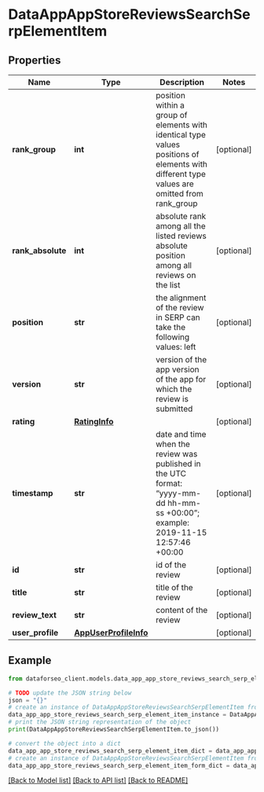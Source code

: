 # DataAppAppStoreReviewsSearchSerpElementItem


## Properties

Name | Type | Description | Notes
------------ | ------------- | ------------- | -------------
**rank_group** | **int** | position within a group of elements with identical type values positions of elements with different type values are omitted from rank_group | [optional] 
**rank_absolute** | **int** | absolute rank among all the listed reviews absolute position among all reviews on the list | [optional] 
**position** | **str** | the alignment of the review in SERP can take the following values: left | [optional] 
**version** | **str** | version of the app version of the app for which the review is submitted | [optional] 
**rating** | [**RatingInfo**](RatingInfo.md) |  | [optional] 
**timestamp** | **str** | date and time when the review was published in the UTC format: “yyyy-mm-dd hh-mm-ss +00:00”; example: 2019-11-15 12:57:46 +00:00 | [optional] 
**id** | **str** | id of the review | [optional] 
**title** | **str** | title of the review | [optional] 
**review_text** | **str** | content of the review | [optional] 
**user_profile** | [**AppUserProfileInfo**](AppUserProfileInfo.md) |  | [optional] 

## Example

```python
from dataforseo_client.models.data_app_app_store_reviews_search_serp_element_item import DataAppAppStoreReviewsSearchSerpElementItem

# TODO update the JSON string below
json = "{}"
# create an instance of DataAppAppStoreReviewsSearchSerpElementItem from a JSON string
data_app_app_store_reviews_search_serp_element_item_instance = DataAppAppStoreReviewsSearchSerpElementItem.from_json(json)
# print the JSON string representation of the object
print(DataAppAppStoreReviewsSearchSerpElementItem.to_json())

# convert the object into a dict
data_app_app_store_reviews_search_serp_element_item_dict = data_app_app_store_reviews_search_serp_element_item_instance.to_dict()
# create an instance of DataAppAppStoreReviewsSearchSerpElementItem from a dict
data_app_app_store_reviews_search_serp_element_item_form_dict = data_app_app_store_reviews_search_serp_element_item.from_dict(data_app_app_store_reviews_search_serp_element_item_dict)
```
[[Back to Model list]](../README.md#documentation-for-models) [[Back to API list]](../README.md#documentation-for-api-endpoints) [[Back to README]](../README.md)


